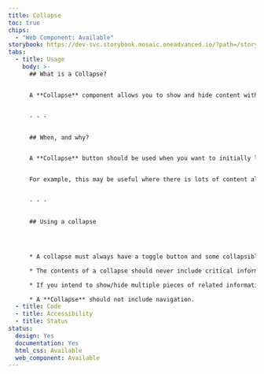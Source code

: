 ```yaml
---
title: Collapse
toc: true
chips:
  - "Web Component: Available"
storybook: https://dev-svc.storybook.mosaic.oneadvanced.io/?path=/story/1-core-components-collapse--default
tabs:
  - title: Usage
    body: >-
      ## What is a Collapse?


      A **Collapse** component allows you to show and hide content with a button. The button, when selected, toggles whether the user can see the content or not. This component differs from an **[Accordion](/components/accordion)** as the content is not within a self-contained section in and of itself, and a button is used to toggle the content rather than a drop-down style arrow. When the content of a **Collapse** is revealed the content is pushed below the down button.


      - - -


      ## When, and why?


      A **Collapse** button should be used when you want to initially limit what the user can see, but make additional content available when a button is selected.


      For example, this may be useful where there is lots of content already displayed on a page, such as multiple users contact details, and the **Collapse** button could be used to show more information about one of the users (without taking the user to another page).


      - - -


      ## Using a collapse




      * A collapse must always have a toggle button and some collapsible content, e.g. a paragraph of text.

      * The contents of a collapse should never include critical information such as important instructions, warnings, etc.

      * If you intend to show/hide multiple pieces of related information on a page, then an **[Accordion](/components/accordion)** is the preferred method.

      * A **Collapse** should not include navigation.
  - title: Code
  - title: Accessibility
  - title: Status
status:
  design: Yes
  documentation: Yes
  html_css: Available
  web_component: Available
---
```

